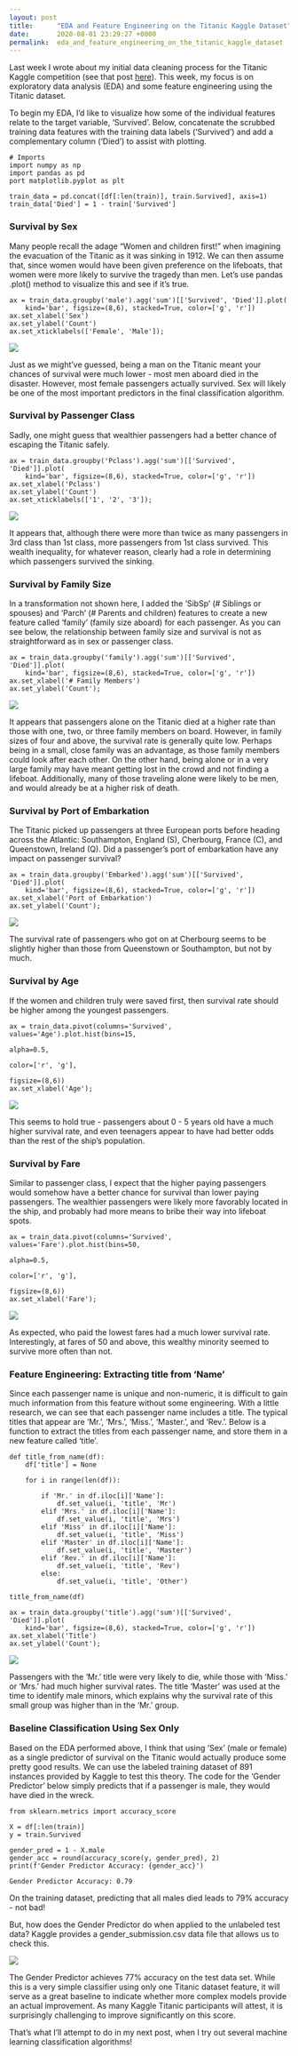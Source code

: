 ```yaml
---
layout: post
title:      "EDA and Feature Engineering on the Titanic Kaggle Dataset"
date:       2020-08-01 23:29:27 +0000
permalink:  eda_and_feature_engineering_on_the_titanic_kaggle_dataset
---
```



Last week I wrote about my initial data cleaning process for the Titanic Kaggle competition (see that post [here](https://douglaspsteen.github.io/scrubbing_data_for_the_titanic_kaggle_competition)). This week, my focus is on exploratory data analysis (EDA) and some feature engineering using the Titanic dataset. 

To begin my EDA, I’d like to visualize how some of the individual features relate to the target variable, ‘Survived’. Below, concatenate the scrubbed training data features with the training data labels (‘Survived’) and add a complementary column (‘Died’) to assist with plotting.

```
# Imports
import numpy as np
import pandas as pd
port matplotlib.pyplot as plt
```

```
train_data = pd.concat([df[:len(train)], train.Survived], axis=1)
train_data['Died'] = 1 - train['Survived']
```

### Survival by Sex

Many people recall the adage “Women and children first!” when imagining the evacuation of the Titanic as it was sinking in 1912. We can then assume that, since women would have been given preference on the lifeboats, that women were more likely to survive the tragedy than men. Let’s use pandas .plot() method to visualize this and see if it’s true.

```
ax = train_data.groupby('male').agg('sum')[['Survived', 'Died']].plot(
    kind='bar', figsize=(8,6), stacked=True, color=['g', 'r'])
ax.set_xlabel('Sex')
ax.set_ylabel('Count')
ax.set_xticklabels(['Female', 'Male']);
```

![](https://raw.githubusercontent.com/douglaspsteen/titanic/master/blog_images/img_EDA_sex.png)

Just as we might’ve guessed, being a man on the Titanic meant your chances of survival were much lower - most men aboard died in the disaster. However, most female passengers actually survived. Sex will likely be one of the most important predictors in the final classification algorithm.

### Survival by Passenger Class

Sadly, one might guess that wealthier passengers had a better chance of escaping the Titanic safely. 

```
ax = train_data.groupby('Pclass').agg('sum')[['Survived', 'Died']].plot(
    kind='bar', figsize=(8,6), stacked=True, color=['g', 'r'])
ax.set_xlabel('Pclass')
ax.set_ylabel('Count')
ax.set_xticklabels(['1', '2', '3']);
```

![](https://raw.githubusercontent.com/douglaspsteen/titanic/master/blog_images/img_EDA_pclass.png)

It appears that, although there were more than twice as many passengers in 3rd class than 1st class, more passengers from 1st class survived. This wealth inequality, for whatever reason, clearly had a role in determining which passengers survived the sinking.

### Survival by Family Size

In a transformation not shown here, I added the ‘SibSp’ (# Siblings or spouses) and ‘Parch’ (# Parents and children) features to create a new feature called ‘family’ (family size aboard) for each passenger. As you can see below, the relationship between family size and survival is not as straightforward as in sex or passenger class.

```
ax = train_data.groupby('family').agg('sum')[['Survived', 'Died']].plot(
    kind='bar', figsize=(8,6), stacked=True, color=['g', 'r'])
ax.set_xlabel('# Family Members')
ax.set_ylabel('Count');
```

![](https://raw.githubusercontent.com/douglaspsteen/titanic/master/blog_images/img_EDA_family.png)

It appears that passengers alone on the Titanic died at a higher rate than those with one, two, or three family members on board. However, in family sizes of four and above, the survival rate is generally quite low. Perhaps being in a small, close family was an advantage, as those family members could look after each other. On the other hand, being alone or in a very large family may have meant getting lost in the crowd and not finding a lifeboat. Additionally, many of those traveling alone were likely to be men, and would already be at a higher risk of death.

### Survival by Port of Embarkation

The Titanic picked up passengers at three European ports before heading across the Atlantic: Southampton, England (S), Cherbourg, France (C), and Queenstown, Ireland (Q). Did a passenger’s port of embarkation have any impact on passenger survival?

```
ax = train_data.groupby('Embarked').agg('sum')[['Survived', 'Died']].plot(
    kind='bar', figsize=(8,6), stacked=True, color=['g', 'r'])
ax.set_xlabel('Port of Embarkation')
ax.set_ylabel('Count');
```

![](https://raw.githubusercontent.com/douglaspsteen/titanic/master/blog_images/img_EDA_embark.png)

The survival rate of passengers who got on at Cherbourg seems to be slightly higher than those from Queenstown or Southampton, but not by much.

### Survival by Age

If the women and children truly were saved first, then survival rate should be higher among the youngest passengers.

```
ax = train_data.pivot(columns='Survived', values='Age').plot.hist(bins=15, 
                                                                  alpha=0.5,
                                                                 color=['r', 'g'],
                                                                 figsize=(8,6))
ax.set_xlabel('Age');
```

![](https://raw.githubusercontent.com/douglaspsteen/titanic/master/blog_images/img_EDA_age.png)

This seems to hold true - passengers about 0 - 5 years old have a much higher survival rate, and even teenagers appear to have had better odds than the rest of the ship’s population.

### Survival by Fare

Similar to passenger class, I expect that the higher paying passengers would somehow have a better chance for survival than lower paying passengers. The wealthier passengers were likely more favorably located in the ship, and probably had more means to bribe their way into lifeboat spots.

```
ax = train_data.pivot(columns='Survived', values='Fare').plot.hist(bins=50, 
                                                                  alpha=0.5,
                                                                 color=['r', 'g'],
                                                                 figsize=(8,6))
ax.set_xlabel('Fare');
```

![](https://raw.githubusercontent.com/douglaspsteen/titanic/master/blog_images/img_EDA_fare.png)

As expected, who paid the lowest fares had a much lower survival rate. Interestingly, at fares of 50 and above, this wealthy minority seemed to survive more often than not.

### Feature Engineering: Extracting title from ‘Name’

Since each passenger name is unique and non-numeric, it is difficult to gain much information from this feature without some engineering. With a little research, we can see that each passenger name includes a title. The typical titles that appear are ‘Mr.’, ‘Mrs.’, ‘Miss.’, ‘Master.’, and ‘Rev.’. Below is a function to extract the titles from each passenger name, and store them in a new feature called ‘title’.

```
def title_from_name(df):
    df['title'] = None
    
    for i in range(len(df)):
        
        if 'Mr.' in df.iloc[i]['Name']:
            df.set_value(i, 'title', 'Mr')
        elif 'Mrs.' in df.iloc[i]['Name']:
            df.set_value(i, 'title', 'Mrs')
        elif 'Miss' in df.iloc[i]['Name']:
            df.set_value(i, 'title', 'Miss')
        elif 'Master' in df.iloc[i]['Name']:
            df.set_value(i, 'title', 'Master')
        elif 'Rev.' in df.iloc[i]['Name']:
            df.set_value(i, 'title', 'Rev')
        else:
            df.set_value(i, 'title', 'Other')
            
title_from_name(df)

ax = train_data.groupby('title').agg('sum')[['Survived', 'Died']].plot(
    kind='bar', figsize=(8,6), stacked=True, color=['g', 'r'])
ax.set_xlabel('Title')
ax.set_ylabel('Count');
```

![](https://raw.githubusercontent.com/douglaspsteen/titanic/master/blog_images/img_EDA_title.png)

Passengers with the ‘Mr.’ title were very likely to die, while those with ‘Miss.’ or ‘Mrs.’ had much higher survival rates. The title ‘Master’ was used at the time to identify male minors, which explains why the survival rate of this small group was higher than in the ‘Mr.’ group.

### Baseline Classification Using Sex Only

Based on the EDA performed above, I think that using ‘Sex’ (male or female) as a single predictor of survival on the Titanic would actually produce some pretty good results. We can use the labeled training dataset of 891 instances provided by Kaggle to test this theory. The code for the ‘Gender Predictor’ below simply predicts that if a passenger is male, they would have died in the wreck.

```
from sklearn.metrics import accuracy_score

X = df[:len(train)]
y = train.Survived

gender_pred = 1 - X.male
gender_acc = round(accuracy_score(y, gender_pred), 2)
print(f'Gender Predictor Accuracy: {gender_acc}')
```

```
Gender Predictor Accuracy: 0.79
```

On the training dataset, predicting that all males died leads to 79% accuracy - not bad! 

But, how does the Gender Predictor do when applied to the unlabeled test data? Kaggle provides a gender_submission.csv data file that allows us to check this.

![](https://raw.githubusercontent.com/douglaspsteen/titanic/master/blog_images/img_EDA_submission.png)

The Gender Predictor achieves 77% accuracy on the test data set. While this is a very simple classifier using only one Titanic dataset feature, it will serve as a great baseline to indicate whether more complex models provide an actual improvement. As many Kaggle Titanic participants will attest, it is surprisingly challenging to improve significantly on this score.

That’s what I’ll attempt to do in my next post, when I try out several machine learning classification algorithms!


